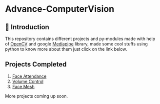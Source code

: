# Advance-ComputerVision
## 📌 Introduction
This repository contains different projects and py-modules made with help of <a href="https://opencv.org/">OpenCV</a> and google  <a href="https://mediapipe.dev/">Mediapipe</a> library, made some cool stuffs using python to know more about them just click on the link below. 


## Projects Completed
1. <a href="https://github.com/jainharshit3107/Advance-ComputerVision/tree/master/FaceAttendance">Face Attendance</a>
2. <a href="https://github.com/jainharshit3107/Advance-ComputerVision/tree/master/VolumeControl">Volume Control</a>
3. <a href="https://github.com/jainharshit3107/Advance-ComputerVision/tree/master/FaceMesh">Face Mesh</a>

More projects coming up soon.
